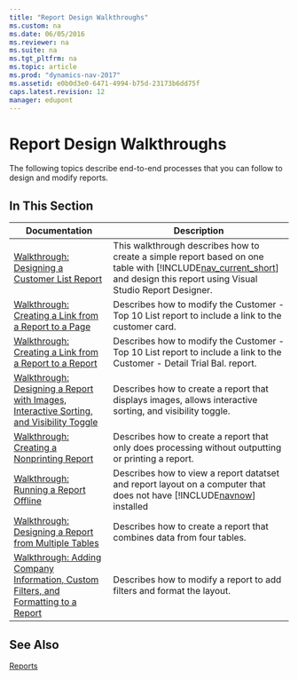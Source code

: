 ```yaml
---
title: "Report Design Walkthroughs"
ms.custom: na
ms.date: 06/05/2016
ms.reviewer: na
ms.suite: na
ms.tgt_pltfrm: na
ms.topic: article
ms.prod: "dynamics-nav-2017"
ms.assetid: e0b0d3e0-6471-4994-b75d-23173b6dd75f
caps.latest.revision: 12
manager: edupont
---
```

# Report Design Walkthroughs
The following topics describe end-to-end processes that you can follow to design and modify reports.  

## In This Section  

|Documentation|Description|  
|-------------------|-----------------|  
|[Walkthrough: Designing a Customer List Report](Walkthrough--Designing-a-Customer-List-Report.md)|This walkthrough describes how to create a simple report based on one table with [!INCLUDE[nav_current_short](includes/nav_current_short_md.md)] and design this report using Visual Studio Report Designer.|  
|[Walkthrough: Creating a Link from a Report to a Page](Walkthrough--Creating-a-Link-from-a-Report-to-a-Page.md)|Describes how to modify the Customer - Top 10 List report to include a link to the customer card.|  
|[Walkthrough: Creating a Link from a Report to a Report](Walkthrough--Creating-a-Link-from-a-Report-to-a-Report.md)|Describes how to modify the Customer - Top 10 List report to include a link to the Customer - Detail Trial Bal. report.|  
|[Walkthrough: Designing a Report with Images, Interactive Sorting, and Visibility Toggle](Walkthrough--Designing-a-Report-with-Images--Interactive-Sorting--and-Visibility-Toggle.md)|Describes how to create a report that displays images, allows interactive sorting, and visibility toggle.|  
|[Walkthrough: Creating a Nonprinting Report](Walkthrough--Creating-a-Nonprinting-Report.md)|Describes how to create a report that only does processing without outputting or printing a report.|  
|[Walkthrough: Running a Report Offline](Walkthrough--Running-a-Report-Offline.md)|Describes how to view a report datatset and report layout on a computer that does not have [!INCLUDE[navnow](includes/navnow_md.md)] installed|  
|[Walkthrough: Designing a Report from Multiple Tables](Walkthrough--Designing-a-Report-from-Multiple-Tables.md)|Describes how to create a report that combines data from four tables.|  
|[Walkthrough: Adding Company Information, Custom Filters, and Formatting to a Report](Walkthrough--Adding-Company-Information--Custom-Filters--and-Formatting-to-a-Report.md)|Describes how to modify a report to add filters and format the layout.|  

## See Also  
 [Reports](Reports.md)
